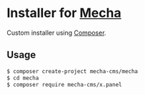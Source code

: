 Installer for [Mecha](https://github.com/mecha-cms/mecha)
=========================================================

Custom installer using [Composer](https://getcomposer.org/doc/articles/custom-installers.md).

Usage
-----

~~~ sh
$ composer create-project mecha-cms/mecha
$ cd mecha
$ composer require mecha-cms/x.panel
~~~